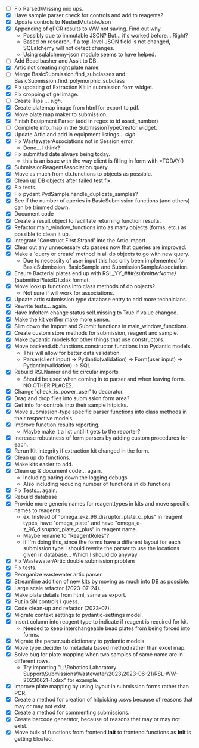 - [ ] Fix Parsed/Missing mix ups.
- [x] Have sample parser check for controls and add to reagents?
- [x] Update controls to NestedMutableJson
- [x] Appending of qPCR results to WW not saving. Find out why.
    - Possibly due to immutable JSON? But... it's worked before... Right?
    - Based on research, if a top-level JSON field is not changed, SQLalchemy will not detect changes.
    - Using sqlalchemy-json module seems to have helped.
- [ ] Add Bead basher and Assit to DB.
- [x] Artic not creating right plate name.
- [ ] Merge BasicSubmission.find_subclasses and BasicSubmission.find_polymorphic_subclass
- [x] Fix updating of Extraction Kit in submission form widget.
- [x] Fix cropping of gel image.
- [ ] Create Tips ... *sigh*.
- [x] Create platemap image from html for export to pdf.
- [x] Move plate map maker to submission.
- [x] Finish Equipment Parser (add in regex to id asset_number)
- [ ] Complete info_map in the SubmissionTypeCreator widget.
- [x] Update Artic and add in equipment listings... *sigh*.
- [x] Fix WastewaterAssociations not in Session error.
    - Done... I think?
- [x] Fix submitted date always being today.
    - this is an issue with the way client is filling in form with =TODAY()
- [x] SubmissionReagentAssociation.query 
- [x] Move as much from db.functions to objects as possible.
- [x] Clean up DB objects after failed test fix.
- [x] Fix tests.
- [x] Fix pydant.PydSample.handle_duplicate_samples?
- [x] See if the number of queries in BasicSubmission functions (and others) can be trimmed down.
- [x] Document code 
- [x] Create a result object to facilitate returning function results.
- [x] Refactor main_window_functions into as many objects (forms, etc.) as possible to clean it up.
- [x] Integrate 'Construct First Strand' into the Artic import.
- [x] Clear out any unnecessary ctx passes now that queries are improved.
- [x] Make a 'query or create' method in all db objects to go with new query.
    - Due to necessity of user input this has only been implemented for BasicSubmission, BasicSample and SubmissionSampleAssociation.
- [x] Ensure Bacterial plates end up with RSL_YY_###_{submitterName}_{submitterPlateID}.xlsx format.
- [x] Move lookup functions into class methods of db objects?
    - Not sure if will work for associations.
- [x] Update artic submission type database entry to add more technicians.
- [x] Rewrite tests... again.
- [x] Have InfoItem change status self.missing to True if value changed.
- [x] Make the kit verifier make more sense.
- [x] Slim down the Import and Submit functions in main_window_functions.
- [x] Create custom store methods for submission, reagent and sample.
- [x] Make pydantic models for other things that use constructors.
- [x] Move backend.db.functions.constructor functions into Pydantic models.
    - This will allow for better data validation.
    - Parser(client input) -> Pydantic(validation) -> Form(user input) -> Pydantic(validation) -> SQL
- [x] Rebuild RSLNamer and fix circular imports
    - Should be used when coming in to parser and when leaving form. NO OTHER PLACES.
- [x] Change 'check_is_power_user' to decorator.
- [x] Drag and drop files into submission form area?
- [x] Get info for controls into their sample hitpicks.
- [x] Move submission-type specific parser functions into class methods in their respective models.
- [x] Improve function results reporting.
    - Maybe make it a list until it gets to the reporter?
- [x] Increase robustness of form parsers by adding custom procedures for each.
- [x] Rerun Kit integrity if extraction kit changed in the form.
- [x] Clean up db.functions.
- [x] Make kits easier to add.
- [x] Clean up & document code... again.
    - Including paring down the logging.debugs
    - Also including reducing number of functions in db.functions
- [x] Fix Tests... again.
- [x] Rebuild database
- [x] Provide more generic names for reagenttypes in kits and move specific names to reagents.
    - ex. Instead of "omega_e-z_96_disruptor_plate_c_plus" in reagent types, have "omega_plate" and have "omega_e-z_96_disruptor_plate_c_plus" in reagent name.
    - Maybe rename to "ReagentRoles"?
    - If I'm doing this, since the forms have a different layout for each submission type I should rewrite the parser to use the locations given in database... Which I should do anyway
- [x] Fix Wastewater/Artic double submission problem
- [x] Fix tests.
- [x] Reorganize wastewater artic parser.
- [x] Streamline addition of new kits by moving as much into DB as possible.
- [x] Large scale refactor (2023-07-24).
- [x] Make plate details from html, same as export.
- [x] Put in SN controls I guess.
- [x] Code clean-up and refactor (2023-07).
- [x] Migrate context settings to pydantic-settings model.
- [x] Insert column into reagent type to indicate if reagent is required for kit.
    - Needed to keep interchangeable bead plates from being forced into forms.
- [x] Migrate the parser.sub dictionary to pydantic models.
- [x] Move type_decider to metadata based method rather than excel map.
- [x] Solve bug for plate mapping when two samples of same name are in different rows.
    - Try importing "L:\Robotics Laboratory Support\Submissions\Wastewater\2023\2023-06-21\RSL-WW-20230621-1.xlsx" for example.
- [x] Improve plate mapping by using layout in submission forms rather than PCR.
- [x] Create a method for creation of hitpicking .csvs because of reasons that may or may not exist.
- [x] Create a method for commenting submissions.
- [x] Create barcode generator, because of reasons that may or may not exist.
- [x] Move bulk of functions from frontend.__init__ to frontend.functions as __init__ is getting bloated.